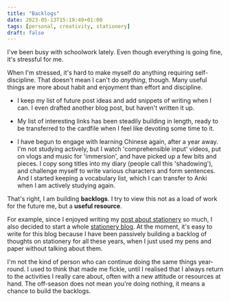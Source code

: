 ```yaml
---
title: "Backlogs"
date: 2023-05-13T15:19:49+01:00
tags: [personal, creativity, stationery]
draft: false
---
```


I've been busy with schoolwork lately. Even though everything is going fine, it's stressful for me.

When I'm stressed, it's hard to make myself do anything requiring self-discipline. That doesn't mean I can't do _anything_, though. Many useful things are more about habit and enjoyment than effort and discipline.

- I keep my list of future post ideas and add snippets of writing when I can. I even drafted another blog post, but haven't written it up.

- My list of interesting links has been steadily building in length, ready to be transferred to the cardfile when I feel like devoting some time to it.

- I have begun to engage with learning Chinese again, after a year away. I'm not studying actively, but I watch 'comprehensible input' videos, put on vlogs and music for 'immersion', and have picked up a few bits and pieces. I copy song titles into my diary (people call this 'shadowing'), and challenge myself to write various characters and form sentences. And I started keeping a vocabulary list, which I can transfer to Anki when I am actively studying again.

That's right, I am building **backlogs**. I try to view this not as a load of work for the future me, but a **useful resource**.

For example, since I enjoyed writing my [post about stationery](/blog/subsets-stationery-contentment) so much, I also decided to start a whole [stationery blog](https://inksync.goldgust.net/). At the moment, it's easy to write for this blog because I have been passively building a backlog of thoughts on stationery for all these years, when I just used my pens and paper without talking about them.

I'm not the kind of person who can continue doing the same things year-round. I used to think that made me fickle, until I realised that I always return to the activities I really care about, often with a new attitude or resources at hand. The off-season does not mean you're doing nothing, it means a chance to build the backlogs.
